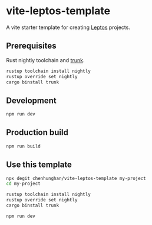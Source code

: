 # vite-leptos-template

A vite starter template for creating [Leptos](https://leptos.dev/) projects.

## Prerequisites

Rust nightly toolchain and [trunk](https://trunkrs.dev/).
```sh
rustup toolchain install nightly
rustup override set nightly
cargo binstall trunk
```

## Development

```sh
npm run dev
```

## Production build

```sh
npm run build
```

## Use this template

```sh
npx degit chenhunghan/vite-leptos-template my-project
cd my-project

rustup toolchain install nightly
rustup override set nightly
cargo binstall trunk

npm run dev
```

